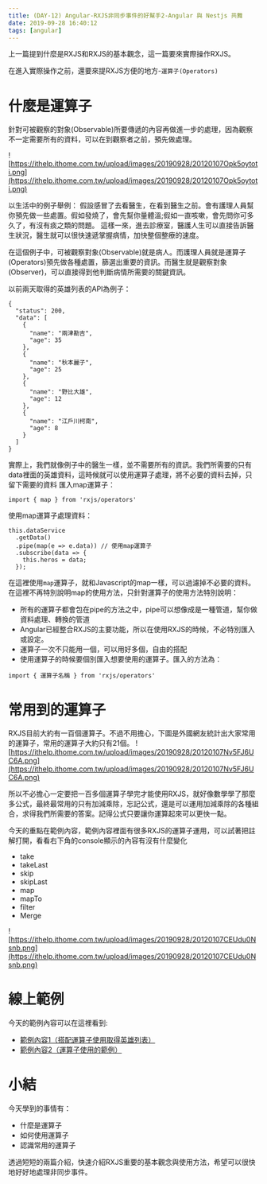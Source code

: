 ```yaml
---
title: (DAY-12) Angular-RXJS非同步事件的好幫手2-Angular 與 Nestjs 共舞
date: 2019-09-28 16:40:12
tags: [angular]
---
```

上一篇提到什麼是RXJS和RXJS的基本觀念，這一篇要來實際操作RXJS。

在進入實際操作之前，還要來提RXJS方便的地方-`運算子(Operators)`

# 什麼是運算子
針對可被觀察的對象(Observable)所要傳遞的內容再做進一步的處理，因為觀察不一定需要所有的資料，可以在到觀察者之前，預先做處理。

![https://ithelp.ithome.com.tw/upload/images/20190928/20120107Opk5oytoti.png](https://ithelp.ithome.com.tw/upload/images/20190928/20120107Opk5oytoti.png)

以生活中的例子舉例：
假設感冒了去看醫生，在看到醫生之前。會有護理人員幫你預先做一些處置。假如發燒了，會先幫你量體溫;假如一直咳嗽，會先問你可多久了，有沒有痰之類的問題。
這樣一來，進去診療室，醫護人生可以直接告訴醫生狀況，醫生就可以很快速遞掌握病情，加快整個整療的速度。

在這個例子中，可被觀察對象(Observable)就是病人。而護理人員就是運算子(Operators)預先做各種處置，篩選出重要的資訊。而醫生就是觀察對象(Observer)，可以直接得到他判斷病情所需要的關鍵資訊。

以前兩天取得的英雄列表的API為例子：
```
{
  "status": 200,
  "data": [
    {
      "name": "兩津勘吉",
      "age": 35
    },
    {
      "name": "秋本麗子",
      "age": 25
    },
    {
      "name": "野比大雄",
      "age": 12
    },
    {
      "name": "江戶川柯南",
      "age": 8
    }
  ]
}
```


實際上，我們就像例子中的醫生一樣，並不需要所有的資訊。我們所需要的只有data裡面的英雄資料，這時候就可以使用運算子處理，將不必要的資料去掉，只留下需要的資料
匯入map運算子：
```
import { map } from 'rxjs/operators'
```
使用map運算子處理資料：
```
this.dataService
  .getData()
  .pipe(map(e => e.data)) // 使用map運算子
  .subscribe(data => {
    this.heros = data; 
  });
```
在這裡使用`map`運算子，就和Javascript的map一樣，可以過濾掉不必要的資料。在這裡不再特別說明map的使用方法，只針對運算子的使用方法特別說明：
* 所有的運算子都會包在pipe的方法之中，pipe可以想像成是一種管道，幫你做資料處理、轉換的管道
* Angular已經整合RXJS的主要功能，所以在使用RXJS的時候，不必特別匯入或設定。
* 運算子一次不只能用一個，可以用好多個，自由的搭配
* 使用運算子的時候要個別匯入想要使用的運算子。匯入的方法為：
```
import { 運算子名稱 } from 'rxjs/operators'
```
# 常用到的運算子
RXJS目前大約有一百個運算子。不過不用擔心，下圖是外國網友統計出大家常用的運算子，常用的運算子大約只有21個。
![https://ithelp.ithome.com.tw/upload/images/20190928/20120107Nv5FJ6UC6A.png](https://ithelp.ithome.com.tw/upload/images/20190928/20120107Nv5FJ6UC6A.png)


所以不必擔心一定要把一百多個運算子學完才能使用RXJS，就好像數學學了那麼多公式，最終最常用的只有加減乘除，忘記公式，還是可以運用加減乘除的各種組合，求得我們所需要的答案。記得公式只要讓你運算起來可以更快一點。

今天的重點在範例內容，範例內容裡面有很多RXJS的運算子運用，可以試著把註解打開，看看右下角的console顯示的內容有沒有什麼變化
* take
* takeLast
* skip
* skipLast
* map
* mapTo
* filter
* Merge

![https://ithelp.ithome.com.tw/upload/images/20190928/20120107CEUdu0Nsnb.png](https://ithelp.ithome.com.tw/upload/images/20190928/20120107CEUdu0Nsnb.png)

# 線上範例
今天的範例內容可以在這裡看到:
* [範例內容1（搭配運算子使用取得英雄列表）](https://stackblitz.com/edit/angular-iron-jason-d12?file=src/app/app.component.ts)
* [範例內容2（運算子使用的範例）](https://stackblitz.com/edit/angular-kq19yh?file=src/app/rxjs/rxjs.component.ts)

# 小結
今天學到的事情有：
* 什麼是運算子
* 如何使用運算子
* 認識常用的運算子

透過短短的兩篇介紹，快速介紹RXJS重要的基本觀念與使用方法，希望可以很快地好好地處理非同步事件。